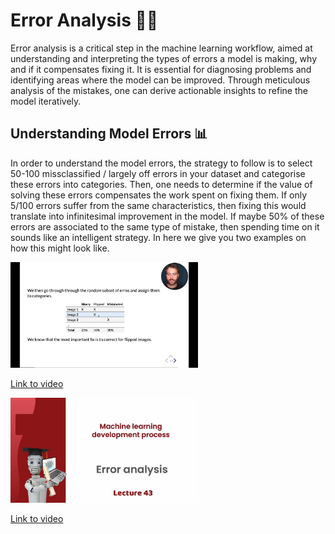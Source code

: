 # Error Analysis 🕵️‍♂️

Error analysis is a critical step in the machine learning workflow, aimed at understanding and interpreting the types of errors a model is making, why and if it compensates fixing it. It is essential for diagnosing problems and identifying areas where the model can be improved. Through meticulous analysis of the mistakes, one can derive actionable insights to refine the model iteratively.

## Understanding Model Errors 📊

In order to understand the model errors, the strategy to follow is to select 50-100 missclassified / largely off errors in your dataset and categorise these errors into categories. Then, one needs to determine if the value of solving these errors compensates the work spent on fixing them. If only 5/100 errors suffer from the same characteristics, then fixing this would translate into infinitesimal improvement in the model. If maybe 50% of these errors are associated to the same type of mistake, then spending time on it sounds like an intelligent strategy. In here we give you two examples on how this might look like.


<img src="../images/kPtotLrFCVwhd.jpg" alt="" width="300" height="auto">

[Link to video](https://www.youtube.com/watch?v=kPtotLrFCVw)



<img src="../images/ijn7CtO0MJkhd.jpg" alt="" width="300" height="auto">

[Link to video](https://www.youtube.com/watch?v=ijn7CtO0MJk)
